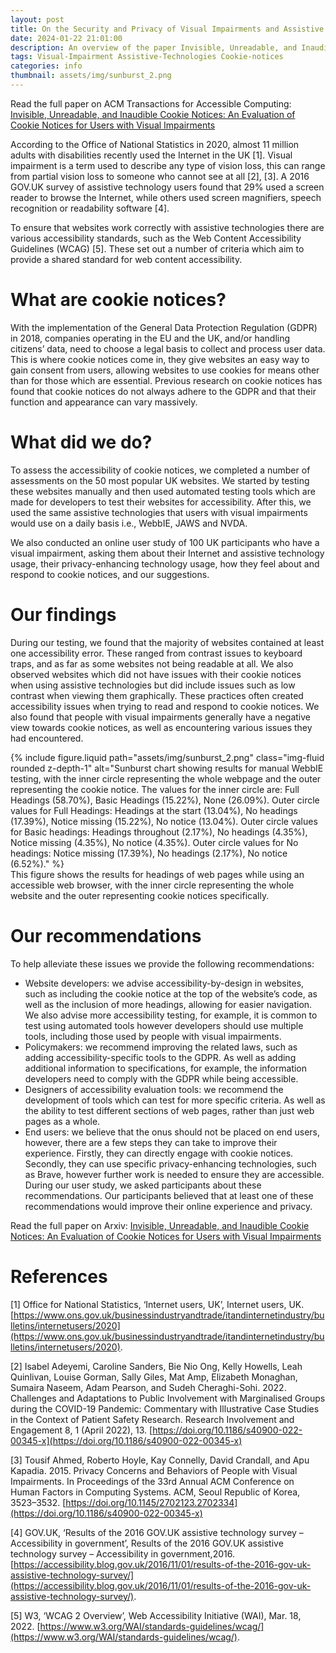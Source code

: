 ```yaml
---
layout: post
title: On the Security and Privacy of Visual Impairments and Assistive Technologies
date: 2024-01-22 21:01:00
description: An overview of the paper Invisible, Unreadable, and Inaudible Cookie Notices; An Evaluation of Cookie Notices for Users with Visual Impairments.
tags: Visual-Impairment Assistive-Technologies Cookie-notices
categories: info
thumbnail: assets/img/sunburst_2.png
--- 
```

Read the full paper on ACM Transactions for Accessible Computing: [Invisible, Unreadable, and Inaudible Cookie Notices: An Evaluation of Cookie Notices for Users with Visual Impairments](https://dl.acm.org/doi/abs/10.1145/3641281)

According to the Office of National Statistics in 2020, almost 11 million adults with disabilities recently used the Internet in the UK [1]. Visual impairment is a term used to describe any type of vision loss, this can range from partial vision loss to someone who cannot see at all [2], [3]. A 2016 GOV.UK survey of assistive technology users found that 29% used a screen reader to browse the Internet, while others used screen magnifiers, speech recognition or readability software [4].

To ensure that websites work correctly with assistive technologies there are various accessibility standards, such as the Web Content Accessibility Guidelines (WCAG) [5]. These set out a number of criteria which aim to provide a shared standard for web content accessibility.

# What are cookie notices?
With the implementation of the General Data Protection Regulation (GDPR) in 2018, companies operating in the EU and the UK, and/or handling citizens’ data, need to choose a legal basis to collect and process user data. This is where cookie notices come in, they give websites an easy way to gain consent from users, allowing websites to use cookies for means other than for those which are essential. Previous research on cookie notices has found that cookie notices do not always adhere to the GDPR and that their function and appearance can vary massively.

# What did we do?
To assess the accessibility of cookie notices, we completed a number of assessments on the 50 most popular UK websites. We started by testing these websites manually and then used automated testing tools which are made for developers to test their websites for accessibility. After this, we used the same assistive technologies that users with visual impairments would use on a daily basis i.e., WebbIE, JAWS and NVDA. 

We also conducted an online user study of 100 UK participants who have a visual impairment, asking them about their Internet and assistive technology usage, their privacy-enhancing technology usage, how they feel about and respond to cookie notices, and our suggestions.

# Our findings
During our testing, we found that the majority of websites contained at least one accessibility error. These ranged from contrast issues to keyboard traps, and as far as some websites not being readable at all. We also observed websites which did not have issues with their cookie notices when using assistive technologies but did include issues such as low contrast when viewing them graphically. These practices often created accessibility issues when trying to read and respond to cookie notices. We also found that people with visual impairments generally have a negative view towards cookie notices, as well as encountering various issues they had encountered.


<div class="row mt-3">
    {% include figure.liquid path="assets/img/sunburst_2.png" class="img-fluid rounded z-depth-1" alt="Sunburst chart showing results for manual WebbIE testing, with the inner circle representing the whole webpage and the outer representing the cookie notice. The values for the inner circle are: Full Headings (58.70%), Basic Headings (15.22%), None (26.09%). Outer circle values for Full Headings: Headings at the start (13.04%), No headings (17.39%), Notice missing (15.22%), No notice (13.04%). Outer circle values for Basic headings: Headings throughout (2.17%), No headings (4.35%), Notice missing (4.35%), No notice (4.35%). Outer circle values for No headings: Notice missing (17.39%), No headings (2.17%), No notice (6.52%)." %}
</div>
<div class="caption">
    This figure shows the results for headings of web pages while using an accessible web browser, with the inner circle representing the whole website and the outer representing cookie notices specifically.
</div>

# Our recommendations
To help alleviate these issues we provide the following recommendations:
* Website developers: we advise accessibility-by-design in websites, such as including the cookie notice at the top of the website’s code, as well as the inclusion of more headings, allowing for easier navigation. We also advise more accessibility testing, for example, it is common to test using automated tools however developers should use multiple tools, including those used by people with visual impairments.
* Policymakers: we recommend improving the related laws, such as adding accessibility-specific tools to the GDPR. As well as adding additional information to specifications, for example, the information developers need to comply with the GDPR while being accessible.
* Designers of accessibility evaluation tools: we recommend the development of tools which can test for more specific criteria. As well as the ability to test different sections of web pages, rather than just web pages as a whole.
* End users: we believe that the onus should not be placed on end users, however, there are a few steps they can take to improve their experience. Firstly, they can directly engage with cookie notices. Secondly, they can use specific privacy-enhancing technologies, such as Brave, however further work is needed to ensure they are accessible. 
During our user study, we asked participants about these recommendations. Our participants believed that at least one of these recommendations would improve their online experience and privacy.

Read the full paper on Arxiv: [Invisible, Unreadable, and Inaudible Cookie Notices: An Evaluation of Cookie Notices for Users with Visual Impairments](https://arxiv.org/abs/2308.11643)

# References
[1] Office for National Statistics, ‘Internet users, UK’, Internet users, UK. [https://www.ons.gov.uk/businessindustryandtrade/itandinternetindustry/bulletins/internetusers/2020](https://www.ons.gov.uk/businessindustryandtrade/itandinternetindustry/bulletins/internetusers/2020).

[2] Isabel Adeyemi, Caroline Sanders, Bie Nio Ong, Kelly Howells, Leah Quinlivan, Louise Gorman, Sally Giles, Mat Amp, Elizabeth Monaghan, Sumaira Naseem, Adam Pearson, and Sudeh Cheraghi-Sohi. 2022. Challenges and Adaptations to Public Involvement with Marginalised Groups during the COVID-19 Pandemic: Commentary with Illustrative Case Studies in the Context of Patient Safety Research. Research Involvement and Engagement 8, 1 (April 2022), 13. [https://doi.org/10.1186/s40900-022-00345-x](https://doi.org/10.1186/s40900-022-00345-x)

[3] Tousif Ahmed, Roberto Hoyle, Kay Connelly, David Crandall, and Apu Kapadia. 2015. Privacy Concerns and Behaviors of People with Visual Impairments. In Proceedings of the 33rd Annual ACM Conference on Human Factors in Computing Systems. ACM, Seoul Republic of Korea, 3523–3532. [https://doi.org/10.1145/2702123.2702334](https://doi.org/10.1186/s40900-022-00345-x)

[4] GOV.UK, ‘Results of the 2016 GOV.UK assistive technology survey – Accessibility in government’, Results of the 2016 GOV.UK assistive technology survey – Accessibility in government,2016. [https://accessibility.blog.gov.uk/2016/11/01/results-of-the-2016-gov-uk-assistive-technology-survey/](https://accessibility.blog.gov.uk/2016/11/01/results-of-the-2016-gov-uk-assistive-technology-survey/).

[5] W3, ‘WCAG 2 Overview’, Web Accessibility Initiative (WAI), Mar. 18, 2022. [https://www.w3.org/WAI/standards-guidelines/wcag/](https://www.w3.org/WAI/standards-guidelines/wcag/).